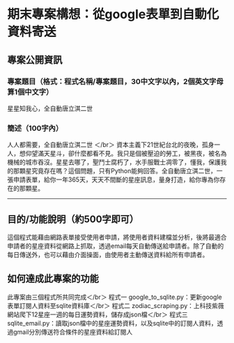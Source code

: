 期末專案構想：從google表單到自動化資料寄送
===================

## 專案公開資訊

### 專案題目（格式：程式名稱/專案題目，30中文字以內，2個英文字母算1個中文字）
星星知我心，全自動唐立淇二世

### 簡述（100字內）

人人都需要，全自動唐立淇二世  ＜/br＞
資本主義下21世紀台北的夜晚，孤身一人，想仰望滿天星斗，卻什麼都看不見。我只是個被壓迫的勞工，被黑夜，被名為機械的城市吞沒。星星去哪了，聖鬥士腐朽了，水手服戰士凋零了，懂我，保護我的那顆星究竟存在嗎？這個問題，只有Python能夠回答。全自動唐立淇二世，一張申請表單，給你一年365天，天天不間斷的星座訊息，量身打造，給你專為你存在的那顆星。

---

## 目的/功能說明（約500字即可）

這個程式能藉由網路表單接受使用者申請，將使用者資料建檔並分析，後將最適合申請者的星座資料從網路上抓取，透過email每天自動傳送給申請者。除了自動的每日傳送外，也可以藉由介面操面，由使用者主動傳送資料給所有申請者。


## 如何達成此專案的功能
此專案由三個程式所共同完成＜/br＞
程式一 google_to_sqlite.py：更新google表單訂閱人資料至sqlite資料庫＜/br＞
程式二 zodiac_scraping.py：上科技紫薇網站爬下12星座一週的每日運勢資料，儲存成json檔＜/br＞
程式三 sqlite_email.py：讀取json檔中的星座運勢資料，以及sqlite中的訂閱人資料，透過gmail分別傳送符合條件的星座資料給訂閱人
